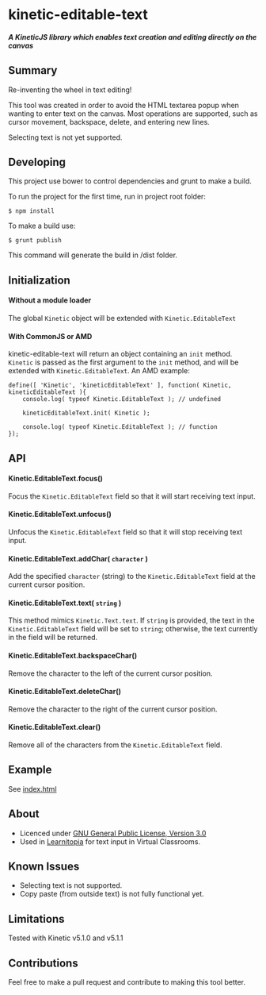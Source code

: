 # kinetic-editable-text
##### A KineticJS library which enables text creation and editing directly on the canvas

## Summary

Re-inventing the wheel in text editing!

This tool was created in order to avoid the HTML textarea popup when wanting to enter text on the canvas. Most operations are supported, such as cursor movement, backspace, delete, and entering new lines.

Selecting text is not yet supported.

## Developing

This project use bower to control dependencies and grunt to make a build.

To run the project for the first time, run in project root folder:

    $ npm install

To make a build use:

    $ grunt publish 

This command will generate the build in /dist folder.


## Initialization

#### Without a module loader
The global ```Kinetic``` object will be extended with ```Kinetic.EditableText```

#### With CommonJS or AMD
kinetic-editable-text will return an object containing an ```init``` method. ```Kinetic``` is passed as the first argument to the ```init``` method, and will be extended with ```Kinetic.EditableText```. An AMD example:

    define([ 'Kinetic', 'kineticEditableText' ], function( Kinetic, kineticEditableText ){
        console.log( typeof Kinetic.EditableText ); // undefined
    
        kineticEditableText.init( Kinetic );
    
        console.log( typeof Kinetic.EditableText ); // function
    });

## API

#### Kinetic.EditableText.focus()

Focus the ```Kinetic.EditableText``` field so that it will start receiving text input.

#### Kinetic.EditableText.unfocus()

Unfocus the ```Kinetic.EditableText``` field so that it will stop receiving text input.

#### Kinetic.EditableText.addChar( ```character``` )

Add the specified ```character``` (string) to the ```Kinetic.EditableText``` field at the current cursor position. 

#### Kinetic.EditableText.text( ```string``` )

This method mimics ```Kinetic.Text.text```. If ```string``` is provided, the text in the ```Kinetic.EditableText``` field will be set to ```string```; otherwise, the text currently in the field will be returned.

#### Kinetic.EditableText.backspaceChar()

Remove the character to the left of the current cursor position.

#### Kinetic.EditableText.deleteChar()

Remove the character to the right of the current cursor position.

#### Kinetic.EditableText.clear()

Remove all of the characters from the ```Kinetic.EditableText``` field.


## Example

See [index.html](https://github.com/maltempi/kineticjs-editable-text/blob/master/demo/basic/index.html)


## About

* Licenced under [GNU General Public License, Version 3.0]
* Used in [Learnitopia] for text input in Virtual Classrooms.


## Known Issues

* Selecting text is not supported.
* Copy paste (from outside text) is not fully functional yet.


## Limitations

Tested with Kinetic v5.1.0 and v5.1.1


## Contributions

Feel free to make a pull request and contribute to making this tool better.

[Learnitopia]: https://learnitopia.com
[GNU General Public License, Version 3.0]: http://www.gnu.org/licenses/gpl-3.0-standalone.html